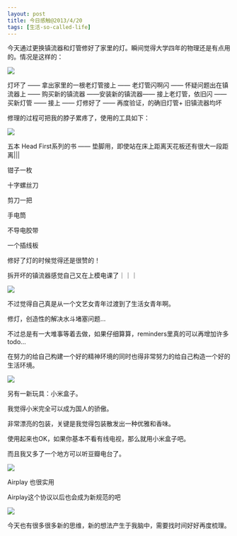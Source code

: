 ```yaml
---
layout: post
title: 今日感触@2013/4/20
tags: [生活-so-called-life]
---
```


今天通过更换镇流器和灯管修好了家里的灯。瞬间觉得大学四年的物理还是有点用的。情况是这样的：

![](../assets/figures/light.jpeg)



灯坏了 —— 拿出家里的一根老灯管接上 —— 老灯管闪啊闪 —— 怀疑问题出在镇流器上 —— 购买新的镇流器 ——安装新的镇流器—— 接上老灯管，依旧闪 —— 买新灯管 —— 接上 —— 灯修好了 —— 再度验证，的确旧灯管+ 旧镇流器均坏

修理的过程可把我的脖子累疼了，使用的工具如下：

![](../assets/figures/tools.jpeg)


五本 Head First系列的书 —— 垫脚用，即使站在床上距离天花板还有很大一段距离|||

钳子一枚

十字螺丝刀

剪刀一把

手电筒

不导电胶带

一个插线板

修好了灯的时候觉得还是很赞的！

拆开坏的镇流器感觉自己又在上模电课了｜｜｜

![](../assets/figures/DSCF3030.jpg)



不过觉得自己真是从一个文艺女青年过渡到了生活女青年啊。

修灯，创造性的解决水斗堵塞问题…

不过总是有一大堆事等着去做，如果仔细算算，reminders里真的可以再增加许多todo…

在努力的给自己构建一个好的精神环境的同时也得非常努力的给自己构造一个好的生活环境。

![](../assets/figures/mi_box.jpeg)



另有一新玩具：小米盒子。

我觉得小米完全可以成为国人的骄傲。

非常漂亮的包装，关键是我觉得包装散发出一种优雅和香味。

使用起来也OK，如果你基本不看有线电视，那么就用小米盒子吧。

而且我又多了一个地方可以听豆瓣电台了。

![](../assets/figures/DSCF3042.jpg)



Airplay 也很实用

Airplay这个协议以后也会成为新规范的吧

![](../assets/figures/IMG_3020.png)


今天也有很多很多新的思维，新的想法产生于我脑中，需要找时间好好再度梳理。